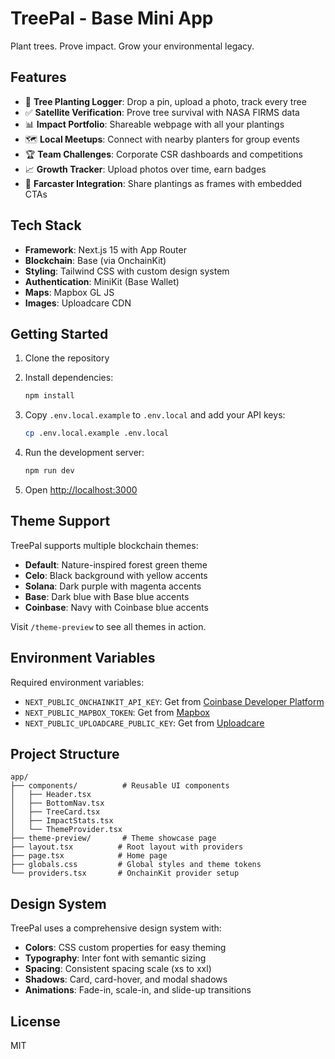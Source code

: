 # TreePal - Base Mini App

Plant trees. Prove impact. Grow your environmental legacy.

## Features

- 🌳 **Tree Planting Logger**: Drop a pin, upload a photo, track every tree
- ✅ **Satellite Verification**: Prove tree survival with NASA FIRMS data
- 📊 **Impact Portfolio**: Shareable webpage with all your plantings
- 🗺️ **Local Meetups**: Connect with nearby planters for group events
- 🏆 **Team Challenges**: Corporate CSR dashboards and competitions
- 📈 **Growth Tracker**: Upload photos over time, earn badges
- 🎯 **Farcaster Integration**: Share plantings as frames with embedded CTAs

## Tech Stack

- **Framework**: Next.js 15 with App Router
- **Blockchain**: Base (via OnchainKit)
- **Styling**: Tailwind CSS with custom design system
- **Authentication**: MiniKit (Base Wallet)
- **Maps**: Mapbox GL JS
- **Images**: Uploadcare CDN

## Getting Started

1. Clone the repository
2. Install dependencies:
   ```bash
   npm install
   ```

3. Copy `.env.local.example` to `.env.local` and add your API keys:
   ```bash
   cp .env.local.example .env.local
   ```

4. Run the development server:
   ```bash
   npm run dev
   ```

5. Open [http://localhost:3000](http://localhost:3000)

## Theme Support

TreePal supports multiple blockchain themes:
- **Default**: Nature-inspired forest green theme
- **Celo**: Black background with yellow accents
- **Solana**: Dark purple with magenta accents
- **Base**: Dark blue with Base blue accents
- **Coinbase**: Navy with Coinbase blue accents

Visit `/theme-preview` to see all themes in action.

## Environment Variables

Required environment variables:

- `NEXT_PUBLIC_ONCHAINKIT_API_KEY`: Get from [Coinbase Developer Platform](https://portal.cdp.coinbase.com/)
- `NEXT_PUBLIC_MAPBOX_TOKEN`: Get from [Mapbox](https://account.mapbox.com/)
- `NEXT_PUBLIC_UPLOADCARE_PUBLIC_KEY`: Get from [Uploadcare](https://uploadcare.com/)

## Project Structure

```
app/
├── components/          # Reusable UI components
│   ├── Header.tsx
│   ├── BottomNav.tsx
│   ├── TreeCard.tsx
│   ├── ImpactStats.tsx
│   └── ThemeProvider.tsx
├── theme-preview/       # Theme showcase page
├── layout.tsx          # Root layout with providers
├── page.tsx            # Home page
├── globals.css         # Global styles and theme tokens
└── providers.tsx       # OnchainKit provider setup
```

## Design System

TreePal uses a comprehensive design system with:
- **Colors**: CSS custom properties for easy theming
- **Typography**: Inter font with semantic sizing
- **Spacing**: Consistent spacing scale (xs to xxl)
- **Shadows**: Card, card-hover, and modal shadows
- **Animations**: Fade-in, scale-in, and slide-up transitions

## License

MIT
